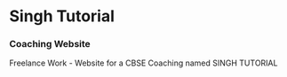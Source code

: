 # Singh Tutorial 
### Coaching Website
Freelance Work - Website for a CBSE Coaching named SINGH TUTORIAL
